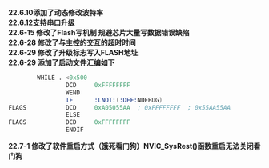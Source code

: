 **22.6.10添加了动态修改波特率**  
**22.6.12支持串口升级**  
**22.6-15 修改了Flash写机制 规避芯片大量写数据错误缺陷**  
**22.6-28 修改了与主控的交互的超时时间**  
**22.6-29 修改了升级标志写入FLASH地址**  
**22.6-29 添加了启动文件汇编如下**
```s
		WHILE . <0x500
                DCD     0xFFFFFFFF
                WEND
                IF      :LNOT:(:DEF:NDEBUG)
FLAGS           DCD     0xA05055AA  ; 0xFFFFFFFF  ; 0x55AA55AA
                ELSE
FLAGS           DCD     0xFFFFFFFF
                ENDIF
```
**22.7-1 修改了软件重启方式（饿死看门狗）NVIC_SysRest()函数重启无法关闭看门狗**  
